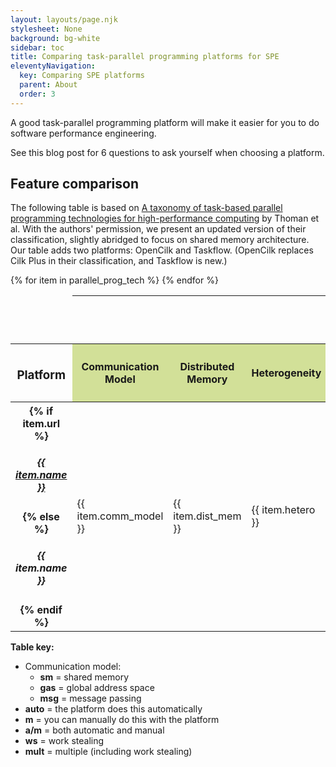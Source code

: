 ```yaml
---
layout: layouts/page.njk
stylesheet: None
background: bg-white
sidebar: toc
title: Comparing task-parallel programming platforms for SPE
eleventyNavigation:
  key: Comparing SPE platforms
  parent: About
  order: 3
---
```


A good task-parallel programming platform will make it easier for you to do software performance engineering.

See this blog post for 6 questions to ask yourself when choosing a platform.


## Feature comparison


The following table is based on [A taxonomy of task-based parallel programming technologies for high-performance computing](https://link.springer.com/article/10.1007/s11227-018-2238-4) by Thoman et al. With the authors' permission, we present an updated version of their classification, slightly abridged to focus on shared memory architecture. Our table adds two platforms: OpenCilk and Taskflow. (OpenCilk replaces Cilk Plus in their classification, and Taskflow is new.)


<table class="table table-responsive table-bordered table-striped">
  <thead>
    <tr>
      <td scope="col"></td>
      <th scope="col" colspan="12" style="background-color: var(--pst-color-surface);"><h3>API</h3></th>
      <th scope="col" colspan="3"><h3>Runtime</h3></th>
    <tr>
    <tr>
      <th scope="col"><h3>Platform</h3></th>
      <th scope="col" style="background: rgba(145, 179, 0, 0.4); writing-mode: sideways-lr;"><h4>Communication Model</h4></th>
      <th scope="col" style="background: rgba(145, 179, 0, 0.4); writing-mode: sideways-lr;"><h4>Distributed Memory</h4></th>
      <th scope="col" style="background: rgba(145, 179, 0, 0.4); writing-mode: sideways-lr;"><h4>Heterogeneity</h4></th>
      <th scope="col" style="background: rgba(244, 69, 0, 0.3); writing-mode: sideways-lr;"><h4>Graph Structure</h4></th>
      <th scope="col" style="background: rgba(244, 69, 0, 0.3); writing-mode: sideways-lr;"><h4>Task Partitioning</h4></th>
      <th scope="col" style="background: rgba(244, 69, 0, 0.3); writing-mode: sideways-lr;"><h4>Result Handling</h4></th>
      <th scope="col" style="background: rgba(4, 48, 100, 0.3); writing-mode: sideways-lr;"><h4>Worker Management</h4></th>
      <th scope="col" style="background: rgba(4, 48, 100, 0.3); writing-mode: sideways-lr;"><h4>Resilience Management</h4></th>
      <th scope="col" style="background: rgba(4, 48, 100, 0.3); writing-mode: sideways-lr;"><h4>Work Mapping</h4></th>
      <th scope="col" style="background: rgba(4, 48, 100, 0.3); writing-mode: sideways-lr;"><h4>Synchronization</h4></th>
      <th scope="col" style="background-color: var(--pst-color-on-surface); writing-mode: sideways-lr;"><h4>Technological Readiness</h4></th>
      <th scope="col" style="background-color: var(--pst-color-on-surface); writing-mode: sideways-lr;"><h4>Implementation Type</h4></th>
      <!-- <th scope="col" style="background: rgba(145, 179, 0, 0.4); writing-mode: sideways-lr;"><h4>Target Architecture</h4></th> -->
      <th scope="col" style="background: rgba(244, 69, 0, 0.3); writing-mode: sideways-lr;"><h4>Data Distribution</h4></th>
      <th scope="col" style="background: rgba(4, 48, 100, 0.3); writing-mode: sideways-lr;"><h4>Scheduling Methods (sm)</h4></th>
      <th scope="col" style="background-color: var(--pst-color-on-surface); writing-mode: sideways-lr;"><h4>Performance Monitoring</h4></th>
    </tr>
  </thead>
{% for item in parallel_prog_tech %}
  <tr>
    <th scope="row">{% if item.url %}<h5><a href="{{ item.url }}">{{ item.name }}</a></h5>{% else %}<h5>{{ item.name }}</h5>{% endif %}</th>
    <td><p>{{ item.comm_model }}</p></td>
    <td><p>{{ item.dist_mem }}</p></td>
    <td><p>{{ item.hetero }}</p></td>
    <td><p>{{ item.graph }}</p></td>
    <td><p>{{ item.task_part }}</p></td>
    <td><p>{{ item.result_hand }}</p></td>
    <td><p>{{ item.worker_mgmt }}</p></td>
    <td><p>{{ item.resilience }}</p></td>
    <td><p>{{ item.work_map }}</p></td>
    <td><p>{{ item.synchro }}</p></td>
    <td><p class="mx-2">{{ item.tech_ready }}</p></td>
    <td><p>{{ item.imp_type }}</p></td>
    <!-- <td><p>{{ item.target_arch }}</p></td> -->
    <td><p>{{ item.data_dist }}</p></td>
    <td><p>{{ item.scheduling }}</p></td>
    <td><p>{{ item.perf_mon }}</p></td>
  </tr>
{% endfor %}
</table>

**Table key:**
* Communication model: 
  - **sm** =  shared memory
  - **gas** = global address space
  - **msg** = message passing
* **auto** = the platform does this automatically
* **m** = you can manually do this with the platform
* **a/m** = both automatic and manual
* **ws** = work stealing
* **mult** = multiple (including work stealing)
